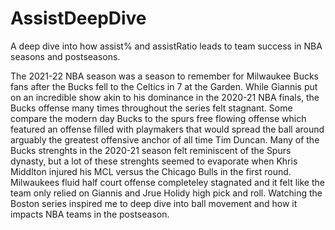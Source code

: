 # AssistDeepDive
A deep dive into how assist% and assistRatio leads to team success in NBA seasons and postseasons.

The 2021-22 NBA season was a season to remember for Milwaukee Bucks fans after the Bucks fell to the Celtics in 7 at the Garden. While Giannis put on an incredible show akin to his dominance in the 2020-21 NBA finals, the Bucks offense many times throughout the series felt stagnant. Some compare the modern day Bucks to the spurs free flowing offense which featured an offense filled with playmakers that would spread the ball around arguably the greatest offensive anchor of all time Tim Duncan. Many of the Bucks strenghts in the 2020-21 season felt reminiscent of the Spurs dynasty, but a lot of these strenghts seemed to evaporate when Khris Middlton injured his MCL versus the Chicago Bulls in the first round. Milwaukees fluid half court offense completeley stagnated and it felt like the team only relied on Giannis and Jrue Holidy high pick and roll. Watching the Boston series inspired me to deep dive into ball movement and how it impacts NBA teams in the postseason.
